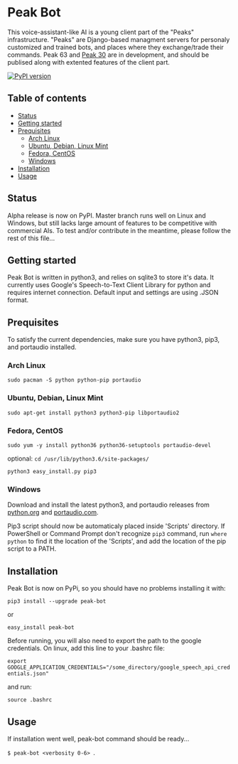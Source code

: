 # Peak Bot
This voice-assistant-like AI is a young client part of the "Peaks" infrastructure.
"Peaks" are Django-based managment servers for personaly customized and trained bots, and places where they exchange/trade their commands.
Peak 63 and [Peak 30] are in development, and should be publised along with extented features of the client part.

[![PyPI version](https://badge.fury.io/py/peak-bot.svg)](https://badge.fury.io/py/peak-bot)

## Table of contents
<!--ts-->
   * [Status](#status)
   * [Getting started](#getting-started)
   * [Prequisites](#prequisites)
      * [Arch Linux](#arch-linux)
      * [Ubuntu, Debian, Linux Mint](ubuntu-debian-linux-mint)
      * [Fedora, CentOS](#fedora-centos)
      * [Windows](#windows)
   * [Installation](#installation)
   * [Usage](#usage)
<!--te-->

## Status
Alpha release is now on PyPI.
Master branch runs well on Linux and Windows,
but still lacks large amount of features to be competitive with commercial AIs.
To test and/or contribute in the meantime, please follow the rest of this file...

## Getting started
Peak Bot is written in python3, and relies on sqlite3 to store it's data.
It currently uses Google's Speech-to-Text Client Library for python and requires internet connection.
Default input and settings are using .JSON format.

## Prequisites
To satisfy the current dependencies, make sure you have python3, pip3, and portaudio installed.

### Arch Linux
` sudo pacman -S python python-pip portaudio `

### Ubuntu, Debian, Linux Mint
` sudo apt-get install python3 python3-pip libportaudio2 `

### Fedora, CentOS
` sudo yum -y install python36 python36-setuptools portaudio-devel `

optional:
` cd /usr/lib/python3.6/site-packages/ `
 
` python3 easy_install.py pip3 `

### Windows
Download and install the latest python3, and portaudio releases from [python.org] and [portaudio.com].

Pip3 script should now be automaticaly placed inside 'Scripts' directory.
If PowerShell or Command Prompt don't recognize ` pip3 ` command,
run ` where python ` to find it the location of the 'Scripts', 
and add the location of the pip script to a PATH.

## Installation
Peak Bot is now on PyPi, so you should have no problems installing it with:

` pip3 install --upgrade peak-bot `

or

` easy_install peak-bot `


Before running, you will also need to export the path to the google credentials.
On linux, add this line to your .bashrc file:

` export GOOGLE_APPLICATION_CREDENTIALS="/some_directory/google_speech_api_credentials.json" `

and run:

` source .bashrc `

## Usage
If installation went well, peak-bot command should be ready...

`$ peak-bot <verbosity 0-6> `.

[Peak 30]: https://www.github.com/doriclazar/peak_30
[python.org]: https://www.python.org/downloads/windows/
[portaudio.com]: http://www.portaudio.com/download.html

